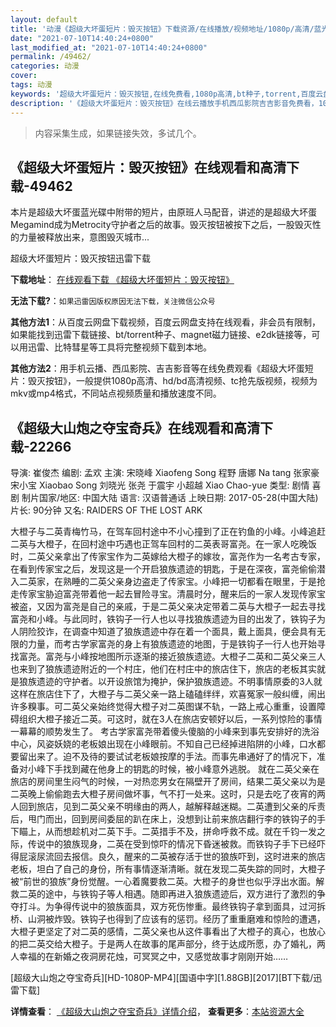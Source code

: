 ```yaml
---
layout: default
title: '动漫《超级大坏蛋短片：毁灭按钮》下载资源/在线播放/视频地址/1080p/高清/蓝光'
date: "2021-07-10T14:40:24+0800"
last_modified_at: "2021-07-10T14:40:24+0800"
permalink: /49462/
categories: 动漫
cover:
tags: 动漫
keywords: '超级大坏蛋短片：毁灭按钮,在线免费看,1080p高清,bt种子,torrent,百度云盘,magnet,磁力链,迅雷下载资源'
description: '《超级大坏蛋短片：毁灭按钮》在线云播放手机西瓜影院吉吉影音免费看，1080p高清bd/hd未删减完整版和tc抢先枪版，mkv/mp4格式，附带bt/torrent种子、magnet/磁力链、百度云盘、网盘资源迅雷下载链接'
---
```


>内容采集生成，如果链接失效，多试几个。


## 《超级大坏蛋短片：毁灭按钮》在线观看和高清下载-49462

本片是超级大坏蛋蓝光碟中附带的短片，由原班人马配音，讲述的是超级大坏蛋Megamind成为Metrocity守护者之后的故事。毁灭按钮被按下之后，一股毁灭性的力量被释放出来，意图毁灭城市...


超级大坏蛋短片：毁灭按钮迅雷下载

**下载地址**： [在线观看下载 《超级大坏蛋短片：毁灭按钮》](https://www.993dy.com//vod-detail-id-4143.html) 


**无法下载?**：`如果迅雷因版权原因无法下载，关注微信公众号 `

**其他方法1**：从百度云网盘下载视频，百度云网盘支持在线观看，非会员有限制，如果能找到迅雷下载链接、bt/torrent种子、magnet磁力链接、e2dk链接等，可以用迅雷、比特彗星等工具将完整视频下载到本地。

**其他方法2**：用手机云播、西瓜影院、吉吉影音等在线免费观看《超级大坏蛋短片：毁灭按钮》，一般提供1080p高清、hd/bd高清视频、tc抢先版视频，视频为mkv或mp4格式，不同站点视频质量和播放速度不同。


## 《超级大山炮之夺宝奇兵》在线观看和高清下载-22266

导演: 崔俊杰 编剧: 孟欢 主演: 宋晓峰 Xiaofeng Song 程野 唐娜 Na tang 张家豪 宋小宝 Xiaobao Song 刘晓光 张尧 于震宇 小超越 Xiao Chao-yue 类型: 剧情 喜剧 制片国家/地区: 中国大陆 语言: 汉语普通话 上映日期: 2017-05-28(中国大陆) 片长: 90分钟 又名: RAIDERS OF THE LOST ARK

大橙子与二英青梅竹马，在驾车回村途中不小心撞到了正在钓鱼的小峰。小峰追赶二英与大橙子，在回村途中巧遇也正驾车回村的二英表哥富尧。在一家人吃晚饭时，二英父亲拿出了传家宝作为二英嫁给大橙子的嫁妆，富尧作为一名考古专家，在看到传家宝之后，发现这是一个开启狼族遗迹的钥匙，于是在深夜，富尧偷偷潜入二英家，在熟睡的二英父亲身边盗走了传家宝。小峰把一切都看在眼里，于是抢走传家宝胁迫富尧带着他一起去冒险寻宝。清晨时分，醒来后的一家人发现传家宝被盗，又因为富尧是自己的亲戚，于是二英父亲决定带着二英与大橙子一起去寻找富尧和小峰。与此同时，铁钩子一行人也以寻找狼族遗迹为目的出发了，铁钩子为人阴险狡诈，在调查中知道了狼族遗迹中存在着一个面具，戴上面具，便会具有无限的力量，而考古学家富尧的身上有狼族遗迹的地图，于是铁钩子一行人也开始寻找富尧。富尧与小峰按地图所示逐渐的接近狼族遗迹。大橙子二英和二英父亲三人也来到了狼族遗迹附近的一个村庄，他们在村庄中的旅店住下，旅店的老板其实就是狼族遗迹的守护者。以开设旅馆为掩护，保护狼族遗迹。不明事情原委的3人就这样在旅店住下了，大橙子与二英父亲一路上磕磕绊绊，欢喜冤家一般纠缠，闹出许多糗事。可二英父亲始终觉得大橙子对二英图谋不轨，一路上戒心重重，设置障碍组织大橙子接近二英。可这时，就在3人在旅店安顿好以后，一系列惊险的事情一幕幕的顺势发生了。 考古学家富尧带着傻头傻脑的小峰来到事先安排好的洗浴中心，风姿妖娆的老板娘出现在小峰眼前。不知自己已经掉进陷阱的小峰，口水都要留出来了。迫不及待的要试试老板娘按摩的手法。而事先串通好了的情况下，准备对小峰下手找到藏在他身上的钥匙的时候，被小峰意外逃脱。 就在二英父亲在旅店的房间里生闷气的时候，一对热恋男女在隔壁开了房间，结果二英父亲以为是二英晚上偷偷跑去大橙子房间做坏事，气不打一处来。这时，只是去吃了夜宵的两人回到旅店，见到二英父亲不明缘由的两人，越解释越迷糊。二英遭到父亲的斥责后，甩门而出，回到房间委屈的趴在床上，没想到让前来旅店翻行李的铁钩子的手下瞄上，从而想趁机对二英下手。二英措手不及，拼命呼救不成。就在千钧一发之际，传说中的狼族现身，二英在受到惊吓的情况下昏迷被救。而铁钩子手下已经吓得屁滚尿流回去报信。良久，醒来的二英被存活于世的狼族吓到，这时进来的旅店老板，坦白了自己的身份，所有事情逐渐清晰。就在发现二英失踪的同时，大橙子被“前世的狼族”身份觉醒。一心着魔要救二英。大橙子的身世也似乎浮出水面。解救二英的途中，与铁钩子等人相遇。随即再进入狼族遗迹后，双方进行了激烈的争夺打斗。为争得传说中的狼族面具，双方死伤惨重。最终铁钩子拿到面具，过河拆桥、山洞被炸毁。铁钩子也得到了应该有的惩罚。经历了重重磨难和惊险的遭遇，大橙子更坚定了对二英的感情，二英父亲也从这件事看出了大橙子的真心，也放心的把二英交给大橙子。于是两人在故事的尾声部分，终于达成所愿，办了婚礼，两人幸福的在新婚之夜洞房花烛，可冥冥之中，又感觉故事才刚刚开始……


[超级大山炮之夺宝奇兵][HD-1080P-MP4][国语中字][1.88GB][2017][BT下载/迅雷下载]

**详情查看**： [《超级大山炮之夺宝奇兵》详情介绍](/movie/22266/)， **查看更多**：[本站资源大全](/movie/t/all/)

